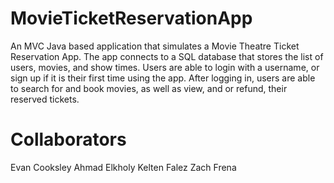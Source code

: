 # MovieTicketReservationApp
An MVC Java based application that simulates a Movie Theatre Ticket Reservation App. The app connects to a SQL database that stores the list of users, movies, and show times. Users are able to login with a username, or sign up if it is their first time using the app. After logging in, users are able to search for and book movies, as well as view, and or refund, their reserved tickets. 

# Collaborators
Evan Cooksley
Ahmad Elkholy
Kelten Falez
Zach Frena

